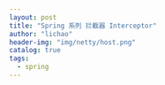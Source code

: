 ```yaml
---
layout: post
title: "Spring 系列 拦截器 Interceptor"
author: "lichao"
header-img: "img/netty/host.png"
catalog: true
tags:
  - spring
---
```

